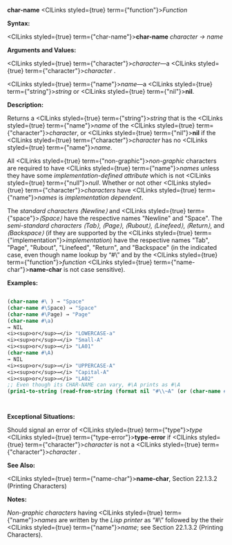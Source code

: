 **char-name** <ClLinks styled={true} term={"function"}><i>Function</i></ClLinks> 



**Syntax:** 



<ClLinks styled={true} term={"char-name"}><b>char-name</b></ClLinks> *character → name* 



**Arguments and Values:** 



<ClLinks styled={true} term={"character"}><i>character</i></ClLinks>—a <ClLinks styled={true} term={"character"}><i>character</i></ClLinks> . 



<ClLinks styled={true} term={"name"}><i>name</i></ClLinks>—a <ClLinks styled={true} term={"string"}><i>string</i></ClLinks> or <ClLinks styled={true} term={"nil"}><b>nil</b></ClLinks>. 



**Description:** 



Returns a <ClLinks styled={true} term={"string"}><i>string</i></ClLinks> that is the <ClLinks styled={true} term={"name"}><i>name</i></ClLinks> of the <ClLinks styled={true} term={"character"}><i>character</i></ClLinks>, or <ClLinks styled={true} term={"nil"}><b>nil</b></ClLinks> if the <ClLinks styled={true} term={"character"}><i>character</i></ClLinks> has no <ClLinks styled={true} term={"name"}><i>name</i></ClLinks>. 



All <ClLinks styled={true} term={"non-graphic"}><i>non-graphic</i></ClLinks> characters are required to have <ClLinks styled={true} term={"name"}><i>names</i></ClLinks> unless they have some *implementation-defined attribute* which is not <ClLinks styled={true} term={"null"}><i>null</i></ClLinks>. Whether or not other <ClLinks styled={true} term={"character"}><i>characters</i></ClLinks> have <ClLinks styled={true} term={"name"}><i>names</i></ClLinks> is *implementation dependent*. 



The *standard characters ⟨Newline⟩* and <ClLinks styled={true} term={"space"}><i>⟨Space⟩</i></ClLinks> have the respective names "Newline" and "Space". The *semi-standard characters ⟨Tab⟩*, *⟨Page⟩*, *⟨Rubout⟩*, *⟨Linefeed⟩*, *⟨Return⟩*, and *⟨Backspace⟩* (if they are supported by the <ClLinks styled={true} term={"implementation"}><i>implementation</i></ClLinks>) have the respective names "Tab", "Page", "Rubout", "Linefeed", "Return", and "Backspace" (in the indicated case, even though name lookup by “#\” and by the <ClLinks styled={true} term={"function"}><i>function</i></ClLinks> <ClLinks styled={true} term={"name-char"}><b>name-char</b></ClLinks> is not case sensitive). 



**Examples:**
```lisp

(char-name #\ ) → "Space" 
(char-name #\Space) → "Space" 
(char-name #\Page) → "Page" 
(char-name #\a) 
→ NIL 
<i><sup>or</sup>→</i> "LOWERCASE-a" 
<i><sup>or</sup>→</i> "Small-A" 
<i><sup>or</sup>→</i> "LA01" 
(char-name #\A) 
→ NIL 
<i><sup>or</sup>→</i> "UPPERCASE-A" 
<i><sup>or</sup>→</i> "Capital-A" 
<i><sup>or</sup>→</i> "LA02" 
;; Even though its CHAR-NAME can vary, #\A prints as #\A 
(prin1-to-string (read-from-string (format nil "#\\~A" (or (char-name #\A) "A")))) → "#\\A" 




```
**Exceptional Situations:** 



Should signal an error of <ClLinks styled={true} term={"type"}><i>type</i></ClLinks> <ClLinks styled={true} term={"type-error"}><b>type-error</b></ClLinks> if <ClLinks styled={true} term={"character"}><i>character</i></ClLinks> is not a <ClLinks styled={true} term={"character"}><i>character</i></ClLinks> . 



**See Also:** 



<ClLinks styled={true} term={"name-char"}><b>name-char</b></ClLinks>, Section 22.1.3.2 (Printing Characters) 



**Notes:** 



*Non-graphic characters* having <ClLinks styled={true} term={"name"}><i>names</i></ClLinks> are written by the *Lisp printer* as “#\” followed by the their <ClLinks styled={true} term={"name"}><i>name</i></ClLinks>; see Section 22.1.3.2 (Printing Characters). 



